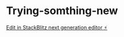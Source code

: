 # Trying-somthing-new

[Edit in StackBlitz next generation editor ⚡️](https://stackblitz.com/~/github.com/Enforsix/Trying-somthing-new)